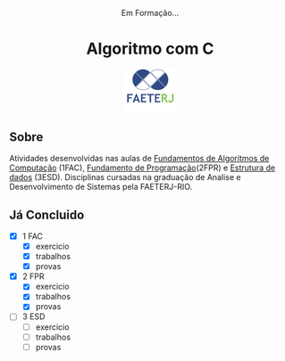 <div align="center">

Em Formação...

# Algoritmo com C

</div>

<p align="center">
 <img width="100px" src="public/imagem/faeterj.png" align="center" alt="Logo da Faeterj-rio" />
</p>

## Sobre
<p>
    Atividades desenvolvidas nas aulas de <a href="https://github.com/alexsandro-cristiano/algoritmo-com-C/tree/master/fac">Fundamentos de Algoritmos de Computação</a> (1FAC), <a href="https://github.com/alexsandro-cristiano/algoritmo-com-C/tree/master/fpr">Fundamento de Programação</a>(2FPR) e <a href="https://github.com/alexsandro-cristiano/algoritmo-com-C/tree/master/esd">Estrutura de dados</a> (3ESD). Disciplinas cursadas na graduação de Analise e Desenvolvimento de Sistemas pela FAETERJ-RIO.
</p>

## Já Concluido
- [x] 1 FAC
	- [x] exercicio 
	- [x] trabalhos 
	- [x] provas
- [x] 2 FPR
	- [x] exercicio 
	- [x] trabalhos 
	- [x] provas 
- [ ] 3 ESD
	- [ ] exercicio 
	- [ ] trabalhos 
	- [ ] provas